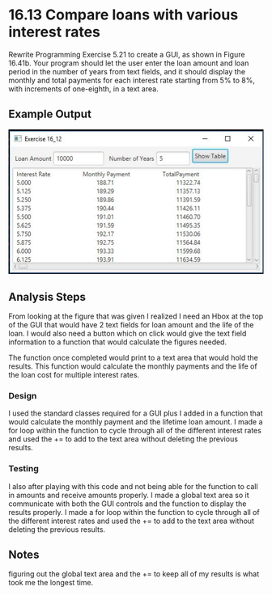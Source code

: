 # 16.13 Compare loans with various interest rates

Rewrite Programming Exercise 5.21 to create a GUI, as shown in Figure 16.41b. Your program should let the user enter the loan
amount and loan period in the number of years from text fields, and it should display the monthly and total payments for each 
interest rate starting from 5% to 8%, with increments of one-eighth, in a text area.

## Example Output

![alt text](README.jpg)

## Analysis Steps

From looking at the figure that was given I realized I need an Hbox at the top of the GUI that would
have 2 text fields for loan amount and the life of the loan. I would also need a button which on click
would give the text field information to a function that would calculate the figures needed.

The function once completed would print to a text area that would hold the results. This function
would calculate the monthly payments and the life of the loan cost for multiple interest rates.

### Design
I used the standard classes required for a GUI plus I added in a function that would calculate the 
monthly payment and the lifetime loan amount. I made a for loop within the function to cycle through
all of the different interest rates and used the += to add to the text area without deleting the previous results.

### Testing

I also after playing with this code and not being able for the function to call in amounts and receive amounts
properly. I made a global text area so it communicate with both the GUI controls and the function to 
display the results properly. I made a for loop within the function to cycle through all of the different 
interest rates and used the += to add to the text area without deleting the previous results.

## Notes

figuring out the global text area and the += to keep all of my results is what took me the longest time. 
